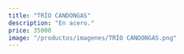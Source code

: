 ```yaml
---
title: "TRÍO CANDONGAS"
description: "En acero."
price: 35000
image: "/productos/imagenes/TRÍO CANDONGAS.png"
---
```


